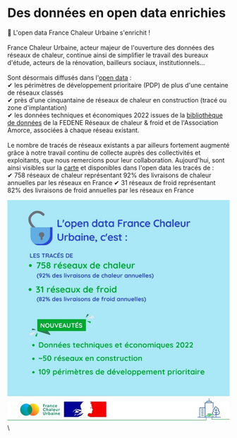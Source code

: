 # Des données en open data enrichies

📢 L'open data France Chaleur Urbaine s'enrichit !\
\
France Chaleur Urbaine, acteur majeur de l'ouverture des données des réseaux de chaleur, continue ainsi de simplifier le travail des bureaux d'étude, acteurs de la rénovation, bailleurs sociaux, institutionnels...\
\
Sont désormais diffusés dans l'[open data](https://www.data.gouv.fr/fr/datasets/traces-des-reseaux-de-chaleur-et-de-froid/) :\
✔ les périmètres de développement prioritaire (PDP) de plus d'une centaine de réseaux classés\
✔ près d'une cinquantaine de réseaux de chaleur en construction (tracé ou zone d'implantation)\
✔ les données techniques et économiques 2022 issues de la [bibliothèque de données](https://fedene.fr/lenquete-2023-sur-les-reseaux-de-chaleur-froid-en-france/) de la FEDENE Réseaux de chaleur & froid et de l'Association Amorce, associées à chaque réseau existant.\
\
Le nombre de tracés de réseaux existants a par ailleurs fortement augmenté grâce à notre travail continu de collecte auprès des collectivités et exploitants, que nous remercions pour leur collaboration. Aujourd'hui, sont ainsi visibles sur la [carte](https://france-chaleur-urbaine.beta.gouv.fr/carte) et disponibles dans l'open data les tracés de :\
✔ 758 réseaux de chaleur représentant 92% des livraisons de chaleur annuelles par les réseaux en France
✔ 31 réseaux de froid représentant 82% des livraisons de froid annuelles par les réseaux en France

![](<.gitbook/assets/12 (1).jpg>)\


